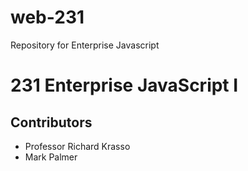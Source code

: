 # web-231

Repository for Enterprise Javascript

# 231 Enterprise JavaScript I

## Contributors

- Professor Richard Krasso
- Mark Palmer
